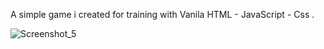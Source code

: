 A simple game i created for training with Vanila HTML - JavaScript - Css .

![Screenshot_5](https://github.com/ShahabMorgan/DopGame/assets/143191497/9f2d47d3-2d12-4f76-9cf5-51d08d1a1cdb)
